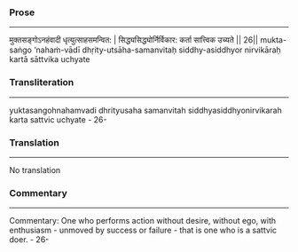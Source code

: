 ### Prose 
 --- 
मुक्तसङ्गोऽनहंवादी धृत्युत्साहसमन्वित: |
सिद्ध्यसिद्ध्योर्निर्विकार: कर्ता सात्त्विक उच्यते || 26||
mukta-saṅgo ‘nahaṁ-vādī dhṛity-utsāha-samanvitaḥ
siddhy-asiddhyor nirvikāraḥ kartā sāttvika uchyate

### Transliteration 
 --- 
yuktasangohnahamvadi dhrityusaha samanvitah siddhyasiddhyonirvikarah karta sattvic uchyate - 26-

### Translation 
 --- 
No translation

### Commentary 
 --- 
Commentary: One who performs action without desire, without ego, with enthusiasm - unmoved by success or failure - that is one who is a sattvic doer. - 26-